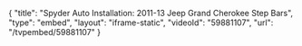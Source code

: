 {
    "title": "Spyder Auto Installation: 2011-13 Jeep Grand Cherokee Step Bars",
    "type": "embed",
    "layout": "iframe-static",
    "videoId": "59881107",
    "url": "\/tvpembed\/59881107"
}